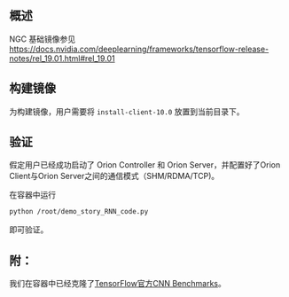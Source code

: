 ## 概述

NGC 基础镜像参见
https://docs.nvidia.com/deeplearning/frameworks/tensorflow-release-notes/rel_19.01.html#rel_19.01

## 构建镜像

为构建镜像，用户需要将 `install-client-10.0` 放置到当前目录下。

## 验证

假定用户已经成功启动了 Orion Controller 和 Orion Server，并配置好了Orion Client与Orion Server之间的通信模式（SHM/RDMA/TCP)。

在容器中运行

```bash
python /root/demo_story_RNN_code.py
```

即可验证。

## 附：

我们在容器中已经克隆了[TensorFlow官方CNN Benchmarks](https://github.com/tensorflow/benchmarks/tree/cnn_tf_v1.12_compatible)。